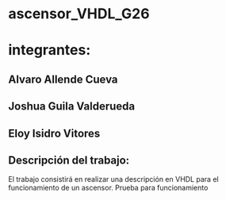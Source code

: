 # ascensor_VHDL_G26
# integrantes:
## Alvaro Allende Cueva
## Joshua Guila Valderueda 
## Eloy Isidro Vitores

## Descripción del trabajo:
El trabajo consistirá en realizar una descripción en VHDL para el funcionamiento de un ascensor.
Prueba para funcionamiento